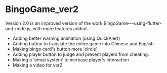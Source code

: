 # BingoGame_ver2

Version 2.0 is an improved version of the work BingoGame---using-flutter-and-node.js, with more features added.
- Adding better warning animation (using QuickAlert)
- Adding button to translate the entire game into Chinese and English.
- Making bingo card's button more 'circle'
- Adding player button to judge and prevent players from cheating.
- Making a 'emoji system' to increase player's interaction
- Making a video for ver2

